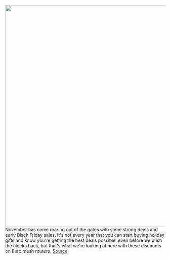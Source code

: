 <img src='https://cdn.vox-cdn.com/thumbor/mQMA8jWB_iBRjua2AxLoQZx7xLQ=/0x0:1820x1024/1200x800/filters:focal(1101x366:1391x656)/cdn.vox-cdn.com/uploads/chorus_image/image/70086067/dseifert_201213_4337_0003.0.0.jpg' width='700px' /><br/>
November has come roaring out of the gates with some strong deals and early Black Friday sales. It's not every year that you can start buying holiday gifts and know you're getting the best deals possible, even before we push the clocks back, but that's what we're looking at here with these discounts on Eero mesh routers.
<a href='https://www.theverge.com/good-deals/2021/11/3/22761102/eero-pro-6-philips-hue-black-friday-brydge-apple-ipad-keyboard-amazon-gaming-deal-sale'> Source <a/>